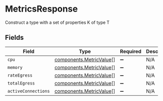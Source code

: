 # MetricsResponse

Construct a type with a set of properties K of type T


## Fields

| Field                                                              | Type                                                               | Required                                                           | Description                                                        |
| ------------------------------------------------------------------ | ------------------------------------------------------------------ | ------------------------------------------------------------------ | ------------------------------------------------------------------ |
| `cpu`                                                              | [components.MetricValue](../../models/components/metricvalue.md)[] | :heavy_minus_sign:                                                 | N/A                                                                |
| `memory`                                                           | [components.MetricValue](../../models/components/metricvalue.md)[] | :heavy_minus_sign:                                                 | N/A                                                                |
| `rateEgress`                                                       | [components.MetricValue](../../models/components/metricvalue.md)[] | :heavy_minus_sign:                                                 | N/A                                                                |
| `totalEgress`                                                      | [components.MetricValue](../../models/components/metricvalue.md)[] | :heavy_minus_sign:                                                 | N/A                                                                |
| `activeConnections`                                                | [components.MetricValue](../../models/components/metricvalue.md)[] | :heavy_minus_sign:                                                 | N/A                                                                |